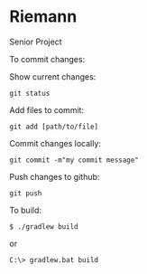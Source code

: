 # Riemann
Senior Project

To commit changes:

Show current changes:

`git status` 

Add files to commit:

`git add [path/to/file]`

Commit changes locally:

`git commit -m"my commit message"`

Push changes to github:

`git push`

To build:

`$ ./gradlew build`

or 

`C:\> gradlew.bat build`
